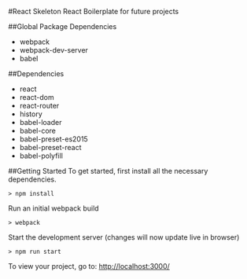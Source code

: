 #React Skeleton
React Boilerplate for future projects

##Global Package Dependencies
- webpack
- webpack-dev-server
- babel

##Dependencies
- react
- react-dom
- react-router
- history
- babel-loader
- babel-core
- babel-preset-es2015
- babel-preset-react
- babel-polyfill

##Getting Started
To get started, first install all the necessary dependencies.
```
> npm install
```

Run an initial webpack build
```
> webpack
```

Start the development server (changes will now update live in browser)
```
> npm run start
```

To view your project, go to: [http://localhost:3000/](http://localhost:3000/)